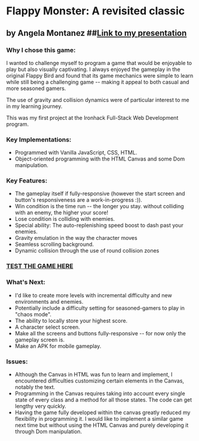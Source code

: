 # Flappy Monster: A revisited classic

## by Angela Montanez                  ##[Link to my presentation](https://docs.google.com/presentation/d/1_J5tcfN7KfCJM4gbol2riHvGo8C7kn6yYtLfTs1Xjfo/edit?usp=sharing)

### Why I chose this game:

I wanted to challenge myself to program a game that would be enjoyable to play but also visually captivating. I always enjoyed the gameplay in the original Flappy Bird and found that its game mechanics were simple to learn while still being a challenging game -- making it appeal to both casual and more seasoned gamers.

The use of gravity and collision dynamics were of particular interest to me in my learning journey.

This was my first project at the Ironhack Full-Stack Web Development program.

### Key Implementations:

- Programmed with Vanilla JavaScript, CSS, HTML.
- Object-oriented programming with the HTML Canvas and some Dom manipulation.

### Key Features:

- The gameplay itself if fully-responsive (however the start screen and button's responsiveness are a work-in-progress :)).
- Win condition is the time run -- the longer you stay. without colliding with an enemy, the higher your score!
- Lose condition is colliding with enemies.
- Special ability: The auto-replenishing speed boost to dash past your enemies.
- Gravity emulation in the way the character moves
- Seamless scrolling background.
- Dynamic collision through the use of round collision zones

### [TEST THE GAME HERE](https://amontanez17.github.io/flappy-monster/)

### What's Next:

- I'd like to create more levels with incremental difficulty and new environments and enemies.
- Potentially include a difficulty setting for seasoned-gamers to play in "chaos mode".
- The ability to locally store your highest score.
- A character select screen.
- Make all the screens and buttons fully-responsive -- for now only the gameplay screen is.
- Make an APK for mobile gameplay.

### Issues:

- Although the Canvas in HTML was fun to learn and implement, I encountered difficulties customizing certain elements in the Canvas, notably the text.
- Programming in the Canvas requires taking into account every single state of every class and a method for all those states. The code can get lengthy very quickly.
- Having the game fully developed within the canvas greatly reduced my flexibility in programming it. I would like to implement a similar game next time but without using the HTML Canvas and purely developing it through Dom manipulation.
